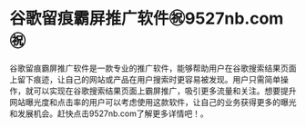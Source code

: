 # 谷歌留痕霸屏推广软件㊗️9527nb.com㊗️

谷歌留痕霸屏推广软件是一款专业的推广软件，能够帮助用户在谷歌搜索结果页面上留下痕迹，让自己的网站或产品在用户搜索时更容易被发现。用户只需简单操作，就可以实现在谷歌搜索结果页面上霸屏推广，吸引更多流量和关注。想要提升网站曝光度和点击率的用户可以考虑使用这款软件，让自己的业务获得更多的曝光和发展机会。赶快点击9527nb.com了解更多详情吧！。